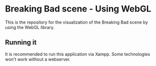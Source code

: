 # Breaking Bad scene - Using WebGL
This is the repository for the visualization of the Breaking Bad scene by using the WebGL library.

## Running it
It is recommended to run this application via Xampp. 
Some technologies won't work without a webserver.
